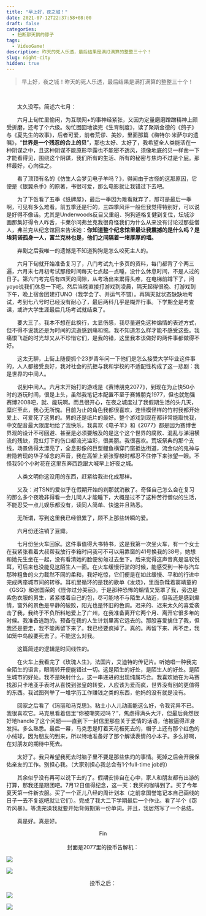```yaml
---
title: "早上好，夜之城！"
date: 2021-07-12T22:37:58+08:00
draft: false
categories:
  - 扭断那天鹅的脖子
tags:
  - VideoGame!
description: 昨天的死人乐透，最后结果是满打满算的整整三十个！
slug: night-city
hidden: true 
---
```


<blockquote> 早上好，夜之城！昨天的死人乐透，最后结果是满打满算的整整三十个！
</blockquote>
<!--more-->
</br>

  

　　太久没写。简述六七月：  

　　六月上旬忙里偷闲，为互联网+的事神经紧张，又因为定量磨磨蹭蹭精神上颇受折磨，还考了个六级。匆忙囫囵地读完《生育制度》，读了聚斯金德的《鸽子》与《夏先生的故事》，后者可爱，前者荒谬、美妙，里面那篇《梅特尔·米萨尔的遗嘱》，“**世界是一个残忍的合上的贝**”，那也太好、太好了，我希望全人类能活在一种阴谋之中，且这种阴谋不能原形毕露也不能密不透风，须像地底的贝一样凿一下才能看得见，围绕这个阴谋，我们所有的生活、所有的秘密与焦灼不过是个屁。那样最好，心向往之。

　　看了顶顶有名的《仿生人会梦见电子羊吗？》，得闻由于古怪的这那原因，它便是《银翼杀手》的原著，书很可爱，那么电影就让我错过下去吧。

　　为了下饭看了五季《纸牌屋》，最后一季因为难看就弃了，那可是最后一季啊，可见有多么难看。前五季还是行的，三四季风评一般但我觉得特别好，可以说是好得不像话。尤其是Underwoods反目又重组、狗狗道格复健到复位，坛城沙画那集好得令人咋舌，卡莱尔问弗兰克我很奇怪我们为什么从来没有讨论过那些僧人，弗兰克从纪念馆回来告诉她：**你知道整个纪念馆里最让我震撼的是什么吗？是埃莉诺孤身一人，富兰克林也是，他们之间隔着一堵厚厚的墙。**

　　弃剧之后我唯一的遗憾是不知道狗狗是怎么咬死主人的。

　　六月下旬就开始准备复习了，八门考试九十多页的资料，每门都背了个两三遍，六月末七月初考试那段时间每天七点起一点睡，没什么休息时间，不是人过的日子。第六门考完后有四天的间隙，从考场出来累得头疼，在电梯前蹲下了，问yoyo说我们休息一下吧。然后当晚直接打游戏到凌晨，隔天起得很晚、打游戏到下午，晚上宿舍团建打UNO（我学会了、并运气不错）。再隔天就状态缺缺地考试，考到七八号时已经没有耐心了，最后两科几乎是糊弄行事。下学期全是考查课，或许大学生涯最后几场考试就结束了。

　　要大三了。我本不想在此换行，太显伤感，我尽量避免这种煽情的表述方式，但不得不说我还是为时间的流逝感到痛和惋。我不知道怎么样才能不感受这些。我痛恨飞逝的时光却又从不珍惜它们，是我的错，这里我本该做好的两件事都做得不好。

　　这太无聊，上街上随便抓个23岁青年问一下他们是怎么接受大学毕业这件事的，人人都接受良好，我对社会的抗拒与我和学校的不适配性构成了这一悲剧：我是世界的中间人。  

　　说到中间人。六月末开始打的游戏是《赛博朋克2077》，到现在为止快50小时的游玩时间，很是上头，虽然我笔记本配置不至于赛博朋克1977，但也就勉强赛博2008吧，就、能玩啊。而且很开心，在夜之城度过了我假期生活的头几天，糜烂至此，我心无所愧。目前为止的角色我都很喜欢，连怪模怪样的竹村我都开始爱上、可爱死了这男的。男的还是纸片的最好。整个游戏到现在都非常能取悦我，中文配音最大限度地给了我快乐，我喜欢《电子羊》和《2077》都是因为赛博世界观的设计不可回避、甚至是必须要触及的是这个这个世界的腐败、混乱与涕泪横流的残缺，霓虹灯下的伤口都流光溢彩，很美丽。我很喜欢。荒坂祭典的那个支线，场景做得太漂亮了，全息影像的巨型鲤鱼横穿门窗抵达街道，流金似的鬼神与若隐若现的华子悼念的声音，我在高架上紧张穿梭时都忍不住停下来张望一眼。不怪我50个小时花在这里东奔西跑跟大喊早上好夜之城。

　　人类文明你这没用的东西，赶紧给我进化成那样。

　　又及：对TSN的爱似乎在假期开始的刹那就消散了。奇怪自己怎么会在复习的那么多个夜晚非得看一会儿同人才能睡下，大概是过不了这种苦行僧似的生活，不能忍受一点儿娱乐都没有，读同人简单、快速并且熟悉。  

　　无所谓，写到这里我已经很累了，顾不上那些转瞬的爱。  

　　六月份还注销了豆瓣。  

　　七月份坐火车回家。这件事值得大书特书，这是我第一次坐火车，有一个女士在我紧张看着大叔帮我放行李箱时问我可不可以用靠窗的41号换我的38号，她想和她先生坐在一起，没有看清她的脸便匆匆过去坐下。后来觉得这声音真是温软悦耳，可后来也没能见这陌生人一面。在火车缓慢行驶的时候，能感受到一种与汽车那种粗鲁的火力截然不同的柔和，我好吃惊，它们便是在如此缓慢、平和的行进中完成两座城市间的转移。耳机里循环的是我的歌单《发烧》，里面杂糅着窦靖童的《GSG》和张国荣的《怪你过分美丽》。于是那种恐怖的煽情又笼罩了我，旁边是紫色衣服的男生，紧紧搂着自己的包，尽可能地不与陌生人贴近，但我还是感到煽情，窗外的景色是平静的破败，阳光也是怀旧的色调。迟来的、迟来太久的喜爱袭击了我，我终于不负所料地爱上了广州，在我准备离开它两个月、离开它很多年的时候。我准备逃跑的。预备在我的人生计划里离它远去的。那股喜爱擒住了我，但我还是要走，我不能再留下来了。我已经要疯掉了。真的。再留下来、再不走，我如笼中鸟般要死去了。不能这么对我。

　　这篇简述的逻辑是时间线性的。

　　在火车上我看完了《玫瑰人生》，法国片，艾迪特的传记片。听她唱一种我完全陌生的语言，眼睛转开便能错过一切。这是陌生的好处，是陌生人的好处。是陌生城市的好处。我不是映射什么，这一串递进的出现纯属巧合。我喜欢她在为马赛找那只卡地亚手表时从喜悦到张皇的转变，人应该为爱而疯，世界没有别的更值得的东西。我试图列举了一堆学历工作赚钱之类的东西，他妈的没有就是没有。

　　回家之后看了《玛丽和马克思》。粘土小人儿动画能这么好，令我诧异不已。我很喜欢它。马克思看着信里“你被嘲笑过吗？”，焦虑得满头大汗，但最后竟然很好地handle了这个问题——直到下一封信里那些关于爱情的话语，他被逼得浑身发抖。多么熟悉。最后一幕，马克思是盯着天花板死去的，帽子上还有那个红色的小绒球，因为朋友的到来，所以特地准备好了那个解读表情的小本子。多么好啊，在对朋友的期待中死去。

　　太好了。我只希望我死去时脑子里不要是那些焦灼的事情。死掉之后会开展保佑亲友的工作。别担心我。（大家别担心我总会有1个full-time job的）

　　其余似乎没有再可以说下去的了。假期安排自在心中，家人和朋友都有出游的打算，那我还是跟团吧。7月12日值得纪念，这一天：我买的咖啡到了。买了今年夏天第一件新衣服。买了一个正儿八经的周计划本（之前拿国誉笔记本自己画线的日子一去不复返吧就让它们）。完成了我大二下学期最后一个作业。看了半个《窃听风暴》。等洗完澡我就要开始背假期第一份单词。并且，我居然写了一个总结。  

　　真是好。真是好。

  

<center>Fin</center>

</br>
<center>封面是2077里的投币告解机：</center>

![](https://pub-219f59729cc7474d97beb0f99a13e6bd.r2.dev/早上好/640.png)

![](https://pub-219f59729cc7474d97beb0f99a13e6bd.r2.dev/早上好/2.webp)

<center>投币之后：</center>

![](https://pub-219f59729cc7474d97beb0f99a13e6bd.r2.dev/早上好/3.webp)

![](https://pub-219f59729cc7474d97beb0f99a13e6bd.r2.dev/早上好/4.webp)